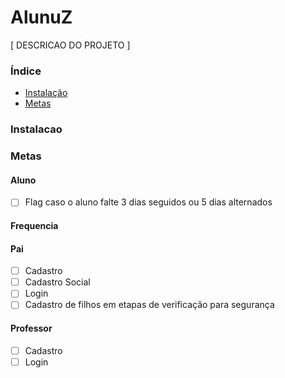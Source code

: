 # AlunuZ

[ DESCRICAO DO PROJETO ]

### Índice

- [Instalação](#instalacao)
- [Metas](#metas)

<a name="instalacao"></a>
### Instalacao

<a name="metas"></a>
### Metas

#### Aluno
- [ ] Flag caso o aluno falte 3 dias seguidos ou 5 dias alternados

#### Frequencia

#### Pai
- [ ] Cadastro
- [ ] Cadastro Social
- [ ] Login
- [ ] Cadastro de filhos em etapas de verificação para segurança

#### Professor
- [ ] Cadastro
- [ ] Login
